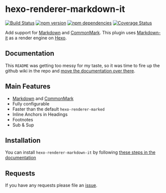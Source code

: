 # hexo-renderer-markdown-it

[![Build Status](https://travis-ci.org/celsomiranda/hexo-renderer-markdown-it.svg)](https://travis-ci.org/celsomiranda/hexo-renderer-markdown-it) [![npm version](https://badge.fury.io/js/hexo-renderer-markdown-it.svg)](http://badge.fury.io/js/hexo-renderer-markdown-it) [![npm dependencies](https://david-dm.org/celsomiranda/hexo-renderer-markdown-it.svg)](https://www.npmjs.com/package/hexo-renderer-markdown-it) [![Coverage Status](https://coveralls.io/repos/celsomiranda/hexo-renderer-markdown-it/badge.svg)](https://coveralls.io/r/celsomiranda/hexo-renderer-markdown-it)

Add support for [Markdown] and [CommonMark]. This plugin uses [Markdown-it] as a render engine on [Hexo].

## Documentation
This `README` was getting too messy for my taste, so it was time to fire up the github wiki in the repo and [move the documentation over there](https://github.com/celsomiranda/hexo-renderer-markdown-it/wiki).

## Main Features
- [Markdown] and [CommonMark]
- Fully configurable
- Faster than the default `hexo-renderer-marked`
- Inline Anchors in Headings
- Footnotes
- Sub & Sup

## Installation
You can install `hexo-renderer-markdown-it` by following [these steps in the documentation](https://github.com/celsomiranda/hexo-renderer-markdown-it/wiki/Getting-Started)

## Requests
If you have any requests please file an [issue](https://github.com/celsomiranda/hexo-renderer-markdown-it/issues).

[CommonMark]: http://commonmark.org/
[Markdown]: http://daringfireball.net/projects/markdown/
[Markdown-it]: https://github.com/markdown-it/markdown-it
[Hexo]: http://hexo.io/
